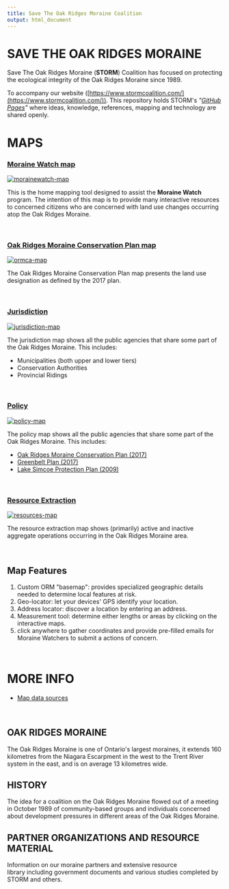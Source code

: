 ```yaml
---
title: Save The Oak Ridges Moraine Coalition
output: html_document
---
```


# SAVE THE OAK RIDGES MORAINE

Save The Oak Ridges Moraine (**STORM**) Coalition has focused on protecting the ecological integrity of the Oak Ridges Moraine since 1989.

To accompany our website ([https://www.stormcoalition.com/](https://www.stormcoalition.com/)). This repository holds STORM's *"[GitHub Pages](https://pages.github.com/)"* where ideas, knowledge, references, mapping and technology are shared openly.


# MAPS


### [Moraine Watch map](https://stormcoalition.shinyapps.io/morainewatch/)

[![morainewatch-map](assets/img/morainewatch-ss.png)](https://stormcoalition.shinyapps.io/morainewatch/)

This is the home mapping tool designed to assist the **Moraine Watch** program.  The intention of this map is to provide many interactive resources to concerned citizens who are concerned with land use changes occurring atop the Oak Ridges Moraine.

<br>


### [Oak Ridges Moraine Conservation Plan map](https://stormcoalition.shinyapps.io/ormca/)

[![ormca-map](assets/img/ormca-ss.png)](https://stormcoalition.shinyapps.io/ormca/)

The Oak Ridges Moraine Conservation Plan map presents the land use designation as defined by the 2017 plan.

<br>


### [Jurisdiction](https://stormcoalition.shinyapps.io/jurisdiction/)

[![jurisdiction-map](assets/img/jurisdiction-ss.png)](https://stormcoalition.shinyapps.io/jurisdiction/)

The jurisdiction map shows all the public agencies that share some part of the Oak Ridges Moraine. This includes:

- Municipalities (both upper and lower tiers)
- Conservation Authorities
- Provincial Ridings

<br>


### [Policy](https://stormcoalition.shinyapps.io/policy/)

[![policy-map](assets/img/policy-ss.png)](https://stormcoalition.shinyapps.io/policy/)

The policy map shows all the public agencies that share some part of the Oak Ridges Moraine. This includes:

- [Oak Ridges Moraine Conservation Plan (2017)](https://files.ontario.ca/oak-ridges-moraine-conservation-plan-2017.pdf)
- [Greenbelt Plan (2017)](https://files.ontario.ca/greenbelt-plan-2017-en.pdf)
- [Lake Simcoe Protection Plan (2009)](https://rescuelakesimcoe.org/wp-content/uploads/2021/02/Lake-Simcoe-Protection-Plan.pdf)

<br>


### [Resource Extraction](https://stormcoalition.shinyapps.io/resources/)

[![resources-map](assets/img/resources-ss.png)](https://stormcoalition.shinyapps.io/resources/)

The resource extraction map shows (primarily) active and inactive aggregate operations occurring in the Oak Ridges Moraine area.

<br>


## Map Features

1. Custom ORM "basemap": provides specialized geographic details needed to determine local features at risk.
1. Geo-locator: let your devices' GPS identify your location.
1. Address locator: discover a location by entering an address.
1. Measurement tool: determine either lengths or areas by clicking on the interactive maps.
1. click anywhere to gather coordinates and provide pre-filled emails for Moraine Watchers to submit a actions of concern. 


<br>

<!-- <iframe src="https://raw.githubusercontent.com/stormcoalition/shinyapps.io/main/ORMbasemap/ORMbasemap.html" width="100%" height="400" scrolling="no" allowfullscreen></iframe>

*STORM basemap layer*

<br> -->


# MORE INFO

- [Map data sources](sources.html)



<!-- <br>

## Acknowledgements

![The Greenbelt Foundation](./assets/img/greenbelt_Logo_1C_OL.svg) -->


<br>

## OAK RIDGES MORAINE

The Oak Ridges Moraine is one of Ontario's largest moraines, it extends 160 kilometres from the Niagara Escarpment in the west to the Trent River system in the east, and is on average 13 kilometres wide. 


## HISTORY

The idea for a coalition on the Oak Ridges Moraine flowed out of a meeting in October 1989 of community-based groups and individuals concerned about development pressures in different areas of the Oak Ridges Moraine.


## PARTNER ORGANIZATIONS AND RESOURCE MATERIAL

Information on our moraine partners and extensive resource library including government documents and various studies completed by STORM and others.
